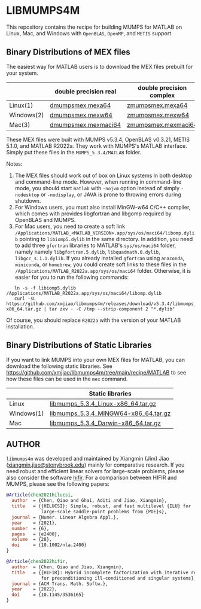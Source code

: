 # LIBMUMPS4M

This repository contains the recipe for building MUMPS for MATLAB on Linux, Mac, and
Windows with `OpenBLAS`, `OpenMP`, and `METIS` support.

## Binary Distributions of MEX files
The easiest way for MATLAB users is to download the MEX files prebuilt for your system.

|        | double precision real | double precision complex   |
|--------|-----------------------|----------------------------|
|Linux(1)   | [dmumpsmex.mexa64](https://github.com/xmjiao/libmumps4m/releases/download/v5.3.4/dmumpsmex.mexa64) | [zmumpsmex.mexa64](https://github.com/xmjiao/libmumps4m/releases/download/v5.3.4/zmumpsmex.mexa64)
|Windows(2) | [dmumpsmex.mexw64](https://github.com/xmjiao/libmumps4m/releases/download/v5.3.4/dmumpsmex.mexw64) | [zmumpsmex.mexw64](https://github.com/xmjiao/libmumps4m/releases/download/v5.3.4/zmumpsmex.mexw64)
|Mac(3)     | [dmumpsmex.mexmaci64](https://github.com/xmjiao/libmumps4m/releases/download/v5.3.4/dmumpsmex.mexmaci64) | [zmumpsmex.mexmaci64](https://github.com/xmjiao/libmumps4m/releases/download/v5.3.4/zmumpsmex.mexmaci64)


These MEX files were built with MUMPS v5.3.4, OpenBLAS v0.3.21, METIS 5.1.0, and MATLAB R2022a. They
work with MUMPS's MATLAB interface. Simply put these files in the `MUMPS_5.3.4/MATLAB` folder.

Notes:
1. The MEX files should work out of box on Linux systems in both desktop and command-line mode.
However, when running in command-line mode, you should start `matlab` with `-nojvm` option instead
of simply `-nodesktop` or `-nodisplay`, or JAVA is prone to throwing errors during shutdown.
2. For Windows users, you must also install MinGW-w64 C/C++ compiler, which comes
   with provides libgfortran and libgomp required by OpenBLAS and MUMPS.
3. For Mac users, you need to create a soft link `/Applications/MATLAB_<MATLAB_VERSION>.app/sys/os/maci64/libomp.dylib` pointing to `libiomp5.dylib` in the same directory. In addition, you need to add three `gfortran` libraries to MATLAB's `sys/os/maci64` folder, namely namely `libgfortran.5.dylib`, `libquadmath.0.dylib`, `libgcc_s.1.1.dylib`. If you already installed `gfortran` using `anaconda`, `miniconda`, or `homebrew`, you could create soft links to these files in the `/Applications/MATLAB_R2022a.app/sys/os/maci64` folder. Otherwise, it is easier for you to run the following commands:
```shell
   ln -s -f libiomp5.dylib /Applications/MATLAB_R2022a.app/sys/os/maci64/libomp.dylib
   curl -sL https://github.com/xmjiao/libmumps4m/releases/download/v5.3.4/libmumps_5.3.4_Darwin-x86_64.tar.gz | tar zxv - -C /tmp --strip-component 2 "*.dylib"
```
Of course, you should replace `R2022a` with the version of your MATLAB installation.


## Binary Distributions of Static Libraries

If you want to link MUMPS into your own MEX files for MATLAB, you can download the following static libraries.
See https://github.com/xmjiao/libmumps4m/tree/main/recipe/MATLAB to see how these files can be used in the `mex` command.

|        | Static libraries |
|--------|---------------------------------------------------|
|Linux   | [libmumps_5.3.4_Linux-x86_64.tar.gz](https://github.com/xmjiao/libmumps4m/releases/download/v5.3.4/libmumps_5.3.4_Linux-x86_64.tar.gz)
|Windows(1) | [libmumps_5.3.4_MINGW64-x86_64.tar.gz](https://github.com/xmjiao/libmumps4m/releases/download/v5.3.4/libmumps_5.3.4_MINGW64-x86_64.tar.gz)
|Mac     | [libmumps_5.3.4_Darwin-x86_64.tar.gz](https://github.com/xmjiao/libmumps4m/releases/download/v5.3.4/libmumps_5.3.4_Darwin-x86_64.tar.gz)

## AUTHOR
`libmumps4m` was developed and maintained by Xiangmin (Jim) Jiao (xiangmin.jiao@stonybrook.edu) mainly for comparative research. If you need robust and efficient linear solvers for large-scale problems, please also consider the software
[hifir](https://github.com/hifirworks/hifir). For a comparison between HIFIR and MUMPS, please see the following papers:

```bibtex
@Article{chen2021hilucsi,
  author  = {Chen, Qiao and Ghai, Aditi and Jiao, Xiangmin},
  title   = {{HILUCSI}: Simple, robust, and fast multilevel {ILU} for
             large-scale saddle-point problems from {PDE}s},
  journal = {Numer. Linear Algebra Appl.},
  year    = {2021},
  number  = {6},
  pages   = {e2400},
  volume  = {28},
  doi     = {10.1002/nla.2400}
}
```

```bibtex
@Article{chen2022hifir,
  author  = {Chen, Qiao and Jiao, Xiangmin},
  title   = {{HIFIR}: Hybrid incomplete factorization with iterative refinement
             for preconditioning ill-conditioned and singular systems},
  journal = {ACM Trans. Math. Softw.},
  year    = {2022},
  doi     = {10.1145/3536165}
}
```